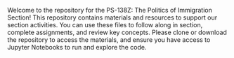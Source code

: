 Welcome to the repository for the PS-138Z: The Politics of Immigration Section! 
This repository contains materials and resources to support our section activities. You can use these files to follow along in section, complete assignments, and review key concepts. Please clone or download the repository to access the materials, and ensure you have access to Jupyter Notebooks to run and explore the code.
